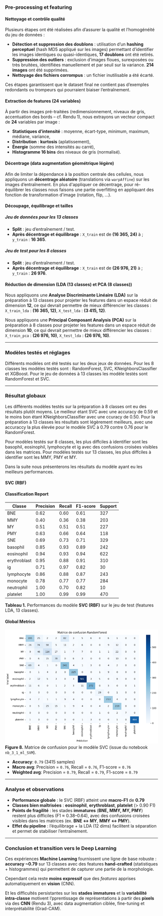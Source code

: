 ### Pre-processing et featuring

#### Nettoyage et contrôle qualité

Plusieurs étapes ont été réalisées afin d’assurer la qualité et l’homogénéité du jeu de données :

- **Détection et suppression des doublons** : utilisation d’un **hashing perceptuel** (hash MD5 appliqué sur les images) permettant d’identifier les images identiques ou quasi-identiques, **17 doublons** ont été retirés.
- **Suppression des outliers** : exclusion d’images floues, surexposées ou très bruitées, identifiées manuellement et par seuil sur la variance. **214 images** ont été supprimées.
- **Nettoyage des fichiers corrompus** : un fichier inutilisable a été écarté.

Ces étapes garantissent que le dataset final ne contient pas d’exemples redondants ou trompeurs qui pourraient biaiser l’entraînement.

#### Extraction de features (24 variables)

À partir des images pré-traitées (redimensionnement, niveaux de gris, accentuation des bords – cf. Rendu 1), nous extrayons un vecteur compact de **24** variables par image :

- **Statistiques d’intensité** : moyenne, écart-type, minimum, maximum, médiane, variance,
- **Distribution** : **kurtosis** (aplatissement),
- **Énergie** (somme des intensités au carré),
- **Histogramme 16 bins** des niveaux de gris (normalisé).

#### Décentrage (data augmentation géométrique légère)

Afin de limiter la dépendance à la position centrale des cellules, nous appliquons un **décentrage aléatoire** (translations via `warpAffine`) sur les images d’entraînement. En plus d'appliquer ce décentrage, pour ré-équilibrer les classes nous faisons une partie overfitting en appliquant des fonction de transformation d'image (rotation, flip, ...).

#### Découpage, équilibrage et tailles

##### Jeu de données pour les 13 classes

- **Split** : jeu d’entraînement / test.
- **Après décentrage et équilibrage** : `X_train` est de **(16 365, 24)** à ; `y_train` : **16 365**.

##### Jeu de test pour les 8 classes

- **Split** : jeu d’entraînement / test.
- **Après décentrage et équilibrage** : `X_train` est de **(26 976, 21)** à ; `y_train` : **26 976**.

#### Réduction de dimension (LDA (13 classes) et PCA (8 classes))

Nous appliquons une **Analyse Discriminante Linéaire (LDA)** sur la préparation à 13 classes pour projeter les features dans un espace réduit de dimension **12**, ce qui devrait permettre de mieux différencier les classes : `X_train_lda` : **(16 365, 12)**, `X_test_lda` : **(3 415, 12)**.

Nous appliquons une **Principal Composant Analysis (PCA)** sur la préparation à 8 classes pour projeter les features dans un espace réduit de dimension **10**, ce qui devrait permettre de mieux différencier les classes : `X_train_pca` : **(26 976, 10)**, `X_test_lda` : **(26 976, 10)**.

---

### Modèles testés et réglages

Différents modèles ont été testés sur les deux jeux de données. Pour les 8 classes les modèles testés sont : RandomForest, SVC, KNeighborsClassifier et XGBoost. Pour le jeu de données à 13 classes les modèle testés sont RandomForest et SVC.

---

### Résultat globaux

Les différents modèles testés sur la préparation à 8 classes ont eu des résultats plutôt moyens. Le meilleur étant SVC avec une accuracy de 0.59 et le moins bon étant KNeighborsClassifier avec une ccuracy de 0.50.
Pour la préparation à 13 classes les résultats sont légèrement meilleurs, avec une accuraccy la plus élevée pour le modèle SVC à 0.79 contre 0.76 pour le RandomForest.

Pour modèles testés sur 8 classes, les plus diffciles à identifier sont les basophil, eosinophil, lymphocyte et ig avec des confusions croisées visibles dans les matrices.
Pour modèles testés sur 13 classes, les plus diffciles à identifier sont les MMY, PMY et MY.

Dans la suite nous présenterons les résultats du modèle ayant eu les meilleurs performances.

#### SVC (RBF)

#### Classification Report

| Classe       | Precision | Recall | F1-score | Support |
| ------------ | --------- | ------ | -------- | ------- |
| BNE          | 0.62      | 0.60   | 0.61     | 327     |
| MMY          | 0.40      | 0.36   | 0.38     | 203     |
| MY           | 0.51      | 0.51   | 0.51     | 227     |
| PMY          | 0.63      | 0.66   | 0.64     | 118     |
| SNE          | 0.69      | 0.73   | 0.71     | 329     |
| basophil     | 0.85      | 0.93   | 0.89     | 242     |
| eosinophil   | 0.94      | 0.93   | 0.94     | 622     |
| erythroblast | 0.95      | 0.88   | 0.91     | 310     |
| ig           | 0.71      | 0.97   | 0.82     | 30      |
| lymphocyte   | 0.86      | 0.88   | 0.87     | 243     |
| monocyte     | 0.78      | 0.77   | 0.77     | 284     |
| neutrophil   | 1.00      | 0.70   | 0.82     | 10      |
| platelet     | 1.00      | 0.99   | 0.99     | 470     |

**Tableau 1.** Performances du modèle **SVC (RBF)** sur le jeu de test (features LDA, 13 classes).

#### Global Metrics

![Matrice de confusion SVC](src/streamlit/assets/CONFUSION_MATRIX_SVM.png)
**Figure 8.** Matrice de confusion pour le modèle SVC (issue du notebook `nb_3_1_ml_SVM`).

- **Accuracy**: `0.79` (3415 samples)
- **Macro avg**: Precision = `0.76`, Recall = `0.76`, F1-score = `0.76`
- **Weighted avg**: Precision = `0.79`, Recall = `0.79`, F1-score = `0.79`

---

### Analyse et observations

- **Performance globale** : le SVC (RBF) atteint une **macro-F1** de **0.79**
- **Classes bien maîtrisées** : **eosinophil**, **erythroblast**, **platelet** (> 0.90 F1)
- **Points de fragilité** : les stades **immatures** (**BNE, MMY, MY, PMY**) restent plus difficiles (F1 ≈ 0.38–0.64), avec des confusions croisées visibles dans les matrices (ex. **BNE ↔ MY**, **MMY ↔ PMY**).
- **Effet du pipeline** : l’équilibrage + la LDA (12 dims) facilitent la séparation et permet de stabiliser l’entraînement.

---

### Conclusion et transition vers le Deep Learning

Ces expériences **Machine Learning** fournissent une ligne de base robuste : **accuracy ~0.79** sur 13 classes avec des features **hand-crafted** (statistiques + histogrammes) qui permettent de capturer une partie de la morphologie.

Cependant cela reste **moins expressif** que des _features_ apprises automatiquement en **vision** (CNN).

Et les difficultés persistantes sur les **stades immatures** et la **variabilité intra-classe** motivent l’pprentissage de représentations à partir des **pixels** via des **CNN** (Rendu 3), avec data augmentation ciblée, fine-tuning et interprétabilité (Grad-CAM).
